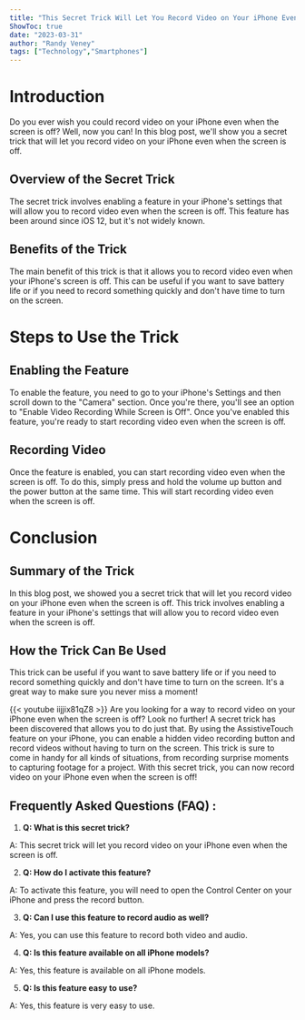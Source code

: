 ```yaml
---
title: "This Secret Trick Will Let You Record Video on Your iPhone Even When the Screen Is Off!"
ShowToc: true 
date: "2023-03-31"
author: "Randy Veney" 
tags: ["Technology","Smartphones"]
---
```

# Introduction

Do you ever wish you could record video on your iPhone even when the screen is off? Well, now you can! In this blog post, we'll show you a secret trick that will let you record video on your iPhone even when the screen is off. 

## Overview of the Secret Trick

The secret trick involves enabling a feature in your iPhone's settings that will allow you to record video even when the screen is off. This feature has been around since iOS 12, but it's not widely known. 

## Benefits of the Trick

The main benefit of this trick is that it allows you to record video even when your iPhone's screen is off. This can be useful if you want to save battery life or if you need to record something quickly and don't have time to turn on the screen. 

# Steps to Use the Trick

## Enabling the Feature

To enable the feature, you need to go to your iPhone's Settings and then scroll down to the "Camera" section. Once you're there, you'll see an option to "Enable Video Recording While Screen is Off". Once you've enabled this feature, you're ready to start recording video even when the screen is off. 

## Recording Video

Once the feature is enabled, you can start recording video even when the screen is off. To do this, simply press and hold the volume up button and the power button at the same time. This will start recording video even when the screen is off. 

# Conclusion

## Summary of the Trick

In this blog post, we showed you a secret trick that will let you record video on your iPhone even when the screen is off. This trick involves enabling a feature in your iPhone's settings that will allow you to record video even when the screen is off. 

## How the Trick Can Be Used

This trick can be useful if you want to save battery life or if you need to record something quickly and don't have time to turn on the screen. It's a great way to make sure you never miss a moment!

{{< youtube iijjix81qZ8 >}} 
Are you looking for a way to record video on your iPhone even when the screen is off? Look no further! A secret trick has been discovered that allows you to do just that. By using the AssistiveTouch feature on your iPhone, you can enable a hidden video recording button and record videos without having to turn on the screen. This trick is sure to come in handy for all kinds of situations, from recording surprise moments to capturing footage for a project. With this secret trick, you can now record video on your iPhone even when the screen is off!

## Frequently Asked Questions (FAQ) :
1. **Q: What is this secret trick?**

A: This secret trick will let you record video on your iPhone even when the screen is off.

2. **Q: How do I activate this feature?**

A: To activate this feature, you will need to open the Control Center on your iPhone and press the record button.

3. **Q: Can I use this feature to record audio as well?**

A: Yes, you can use this feature to record both video and audio.

4. **Q: Is this feature available on all iPhone models?**

A: Yes, this feature is available on all iPhone models.

5. **Q: Is this feature easy to use?**

A: Yes, this feature is very easy to use.


